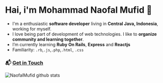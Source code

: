 # Hai, i'm **Mohammad Naofal Mufid 👋**

- I'm a enthusiastic **software developer** living in **Central Java, Indonesia**, working for myself.
- I love being part of development of web technologies. I like to **organize community and learning together**.
- I’m currently learning **Ruby On Rails**, **Express** and **Reactjs**
- Familiarity: `.rb`,`.js`,`.php`,`.html`, `.css`

### 📬 [Get in Touch](https://www.linkedin.com/in/moh-naofal-mufid-ba257815)

![NaofalMufid github stats](https://github-readme-stats.vercel.app/api?username=NaofalMufid&show_icons=true&hide_border=false)
